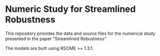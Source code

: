 # Numeric Study for Streamlined Robustness

This repository provides the data and source files for the numerical study presented in the paper "Streamlined Robustness". 

The models are built using RSOME >= 1.3.1.
